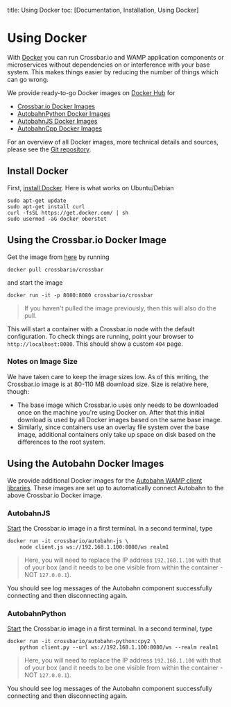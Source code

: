 title: Using Docker
toc: [Documentation, Installation, Using Docker]

# Using Docker

With [Docker](https://www.docker.com/) you can run Crossbar.io and WAMP application components or microservices without dependencies on or interference with your base system. This makes things easier by reducing the number of things which can go wrong.

We provide ready-to-go Docker images on [Docker Hub](https://hub.docker.com/r/crossbario/) for

* [Crossbar.io Docker Images](https://hub.docker.com/r/crossbario/crossbar/tags/)
* [AutobahnPython Docker Images](https://hub.docker.com/r/crossbario/autobahn-python/tags/)
* [AutobahnJS Docker Images](https://hub.docker.com/r/crossbario/autobahn-js/tags/)
* [AutobahnCpp Docker Images](https://hub.docker.com/r/crossbario/autobahn-cpp/tags/)

For an overview of all Docker images, more technical details and sources, please see the [Git repository](https://github.com/crossbario/crossbar-docker).


## Install Docker

First, [install Docker](https://docs.docker.com/engine/installation/). Here is what works on Ubuntu/Debian

```console
sudo apt-get update
sudo apt-get install curl
curl -fsSL https://get.docker.com/ | sh
sudo usermod -aG docker oberstet
```


## Using the Crossbar.io Docker Image

Get the image from [here](https://hub.docker.com/r/crossbario/crossbar/tags/) by running

    docker pull crossbario/crossbar

and start the image

    docker run -it -p 8080:8080 crossbario/crossbar

> If you haven't pulled the image previously, then this will also do the pull.

This will start a container with a Crossbar.io node with the default configuration. To check things are running, point your browser to `http://localhost:8080`. This should show a custom `404` page.

### Notes on Image Size

We have taken care to keep the image sizes low. As of this writing, the Crossbar.io image is at 80-110 MB download size. Size is relative here, though:

* The base image which Crossbar.io uses only needs to be downloaded once on the machine you're using Docker on. After that this initial download is used by all Docker images based on the same base image.
* Similarly, since containers use an overlay file system over the base image, additional containers only take up space on disk based on the differences to the root system.


## Using the Autobahn Docker Images

We provide additional Docker images for the [Autobahn WAMP client libraries](http://crossbar.io/autobahn/). These images are set up to automatically connect Autobahn to the above Crossbar.io Docker image.


### AutobahnJS

[Start](#using-the-crossbar.io-docker-image) the Crossbar.io image in a first terminal. In a second terminal, type

    docker run -it crossbario/autobahn-js \
        node client.js ws://192.168.1.100:8080/ws realm1

> Here, you will need to replace the IP address `192.168.1.100` with that of your box (and it needs to be one visible from within the container - NOT `127.0.0.1`).

You should see log messages of the Autobahn component successfully connecting and then disconnecting again.


### AutobahnPython

[Start](#using-the-crossbar.io-docker-image) the Crossbar.io image in a first terminal. In a second terminal, type

    docker run -it crossbario/autobahn-python:cpy2 \
        python client.py --url ws://192.168.1.100:8080/ws --realm realm1

> Here, you will need to replace the IP address `192.168.1.100` with that of your box (and it needs to be one visible from within the container - NOT `127.0.0.1`).

You should see log messages of the Autobahn component successfully connecting and then disconnecting again.
